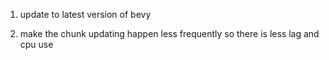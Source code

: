 

1. update to latest version of bevy 

2. make the chunk updating happen less frequently so there is less lag and cpu use 